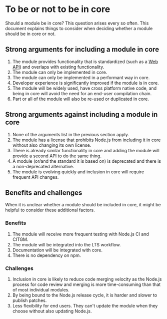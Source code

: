 # To be or not to be in core

Should a module be in core? This question arises every so often. This document
explains things to consider when deciding whether a module should be in core or
not.

## Strong arguments for including a module in core

1. The module provides functionality that is standardized (such as a
   [Web API][]) and overlaps with existing functionality.
2. The module can only be implemented in core.
3. The module can only be implemented in a performant way in core.
4. Developer experience is significantly improved if the module is in core.
5. The module will be widely used, have cross platform native code, and being in
   core will avoid the need for an end-user compilation chain.
6. Part or all of the module will also be re-used or duplicated in core.

## Strong arguments against including a module in core

1. None of the arguments list in the previous section apply.
2. The module has a license that prohibits Node.js from including it in core
   without also changing its own license.
3. There is already similar functionality in core and adding the module will
   provide a second API to do the same thing.
4. A module (or/and the standard it is based on) is deprecated and there is
   a non-deprecated alternative.
5. The module is evolving quickly and inclusion in core will require frequent
   API changes.

## Benefits and challenges

When it is unclear whether a module should be included in core, it might be
helpful to consider these additional factors.

### Benefits

1. The module will receive more frequent testing with Node.js CI and CITGM.
2. The module will be integrated into the LTS workflow.
3. Documentation will be integrated with core.
4. There is no dependency on npm.

### Challenges

1. Inclusion in core is likely to reduce code merging velocity as the Node.js
   process for code review and merging is more time-consuming than that of most
   individual modules.
2. By being bound to the Node.js release cycle, it is harder and slower to
   publish patches.
3. Less flexibility for end users. They can't update the module when they choose
   without also updating Node.js.

[Web API]: https://developer.mozilla.org/en-US/docs/Web/API

